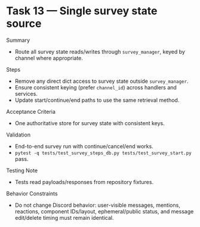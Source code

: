 # Task 13 — Single survey state source

Summary
- Route all survey state reads/writes through `survey_manager`, keyed by channel where appropriate.

Steps
- Remove any direct dict access to survey state outside `survey_manager`.
- Ensure consistent keying (prefer `channel_id`) across handlers and services.
- Update start/continue/end paths to use the same retrieval method.

Acceptance Criteria
- One authoritative store for survey state with consistent keys.

Validation
- End-to-end survey run with continue/cancel/end works.
- `pytest -q tests/test_survey_steps_db.py tests/test_survey_start.py` pass.

Testing Note
- Tests read payloads/responses from repository fixtures.

Behavior Constraints
- Do not change Discord behavior: user-visible messages, mentions, reactions, component IDs/layout, ephemeral/public status, and message edit/delete timing must remain identical.
